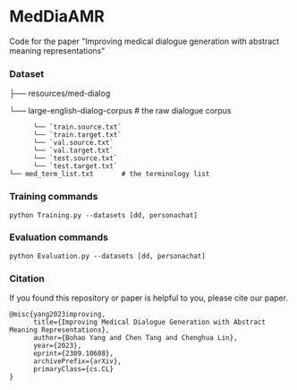 # MedDiaAMR



Code for the paper "Improving medical dialogue generation with abstract meaning representations" 

### Dataset

├── resources/med-dialog

   └── large-english-dialog-corpus		# the raw dialogue corpus
   
          └── `train.source.txt`    
          └── `train.target.txt`       
          └── `val.source.txt` 
          └── `val.target.txt` 
          └── `test.source.txt` 
          └── `test.target.txt` 
    └── med_term_list.txt		# the terminology list

    
### Training commands
```
python Training.py --datasets [dd, personachat]
```
### Evaluation commands
```
python Evaluation.py --datasets [dd, personachat]
```

### Citation
If you found this repository or paper is helpful to you, please cite our paper.
```
@misc{yang2023improving,
      title={Improving Medical Dialogue Generation with Abstract Meaning Representations}, 
      author={Bohao Yang and Chen Tang and Chenghua Lin},
      year={2023},
      eprint={2309.10608},
      archivePrefix={arXiv},
      primaryClass={cs.CL}
}
```
